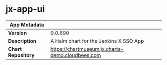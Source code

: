 # jx-app-ui

|App Metadata||
|---|---|
| **Version** | 0.0.690 |
| **Description** | A Helm chart for the Jenkins X SSO App |
| **Chart Repository** | https://chartmuseum.jx.charts-demo.cloudbees.com |
